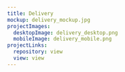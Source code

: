 ```yaml
---
title: Delivery
mockup: delivery_mockup.jpg
projectImages:
  desktopImage: delivery_desktop.png
  mobileImage: delivery_mobile.png
projectLinks:
  repository: view
  view: view
---
```

